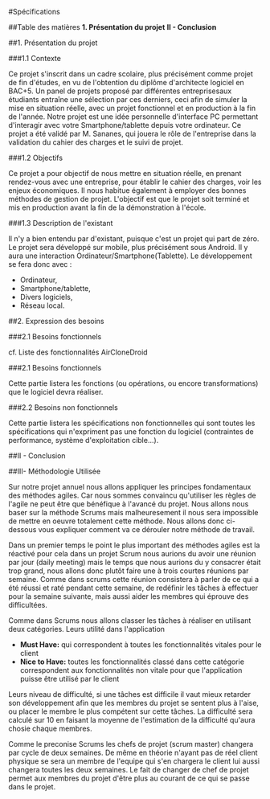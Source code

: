 #Spécifications

##Table des matières
**1. Présentation du projet**
**II - Conclusion**


##1. Présentation du projet

###1.1 Contexte

Ce projet s'inscrit dans un cadre scolaire, plus précisément comme projet de fin d'études, en vu de l'obtention du diplôme d'architecte logiciel en BAC+5. Un panel de projets proposé par différentes entreprisesaux étudiants entraîne une sélection par ces derniers, ceci afin de simuler la mise en situation réelle, avec un projet fonctionnel et en production à la fin de l'année.
Notre projet est une idée personnelle d'interface PC permettant d'interagir avec votre Smartphone/tablette depuis votre ordinateur. Ce projet a été validé par M. Sananes, qui jouera le rôle de l'entreprise dans la validation du cahier des charges et le suivi de projet.

###1.2 Objectifs

Ce projet a pour objectif de nous mettre en situation réelle, en prenant rendez-vous avec une entreprise, pour établir le cahier des charges, voir les enjeux économiques. Il nous habitue également à employer des bonnes méthodes de gestion de projet. L'objectif est que le projet soit terminé et mis en production avant la fin de la démonstration à l'école.

###1.3 Description de l'existant

Il n'y a bien entendu par d'existant, puisque c'est un projet qui part de zéro.
Le projet sera développé sur mobile, plus précisément sous Android. Il y aura une interaction Ordinateur/Smartphone(Tablette). Le développement se fera donc avec :

- Ordinateur,
- Smartphone/tablette,
- Divers logiciels,
- Réseau local.



##2. Expression des besoins

###2.1 Besoins fonctionnels

cf. Liste des fonctionnalités AirCloneDroid

###2.1 Besoins fonctionnels

Cette partie listera les fonctions (ou opérations, ou encore transformations) que le logiciel devra réaliser.

###2.2 Besoins non fonctionnels

Cette partie listera les spécifications non fonctionnelles qui sont toutes les spécifications qui n'expriment pas une fonction du logiciel (contraintes de performance, système d'exploitation cible...).

##II - Conclusion

##III- Méthodologie Utilisée

Sur notre projet annuel nous allons appliquer les principes fondamentaux des méthodes agiles. Car nous sommes convaincu  qu'utiliser les règles de l'agile ne peut être que bénéfique à l'avancé du projet. Nous allons nous baser sur la méthode Scrums mais malheuresement il nous sera impossible de mettre en oeuvre totalement cette méthode. Nous allons donc ci-dessous vous expliquer comment va ce dérouler notre méthode de travail. 

 Dans un premier temps le point le plus important des méthodes agiles est la réactivé pour cela dans un projet Scrum nous aurions du avoir une réunion par jour (daily meeting) mais le temps que nous aurions du y consacrer était trop grand, nous allons donc plutôt faire une à trois courtes réunions par semaine. Comme dans scrums cette réunion consistera à parler de ce qui a été réussi et raté pendant cette semaine, de redéfinir les tâches à effectuer pour la semaine suivante, mais aussi aider les membres qui éprouve des difficultées.

Comme dans Scrums nous allons classer les tâches à réaliser en utilisant deux catégories.
Leurs utilité dans l'application

- **Must Have:** qui correspondent à toutes les fonctionnalités vitales pour le client
- **Nice to Have:** toutes les fonctionnalités classé dans cette catégorie correspondent aux fonctionnalités non vitale pour que l'application puisse être utilisé par le client

Leurs niveau de difficulté, si une tâches est difficile il vaut mieux retarder son développement afin que les membres du projet se sentent plus à l'aise, ou placer le membre le plus compétent sur cette tâches. La difficulté sera calculé sur 10 en faisant la moyenne de l'estimation de la difficulté qu'aura chosie chaque membres.

Comme le preconise Scrums les chefs de projet (scrum master) changera par cycle de deux semaines. De même en théorie n'ayant pas de réel client physique se sera un membre de l'equipe qui s'en chargera le client lui aussi changera toutes les deux semaines. Le fait de changer de chef de projet permet aux membres du projet d'être plus au courant de ce qui se passe dans le projet.




